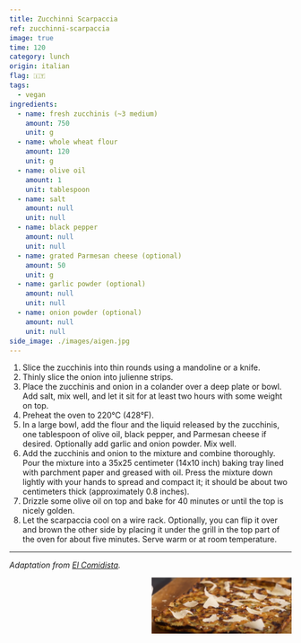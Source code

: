 ```yaml
---
title: Zucchinni Scarpaccia
ref: zucchinni-scarpaccia
image: true
time: 120
category: lunch
origin: italian
flag: 🇮🇹
tags:
  - vegan
ingredients:
  - name: fresh zucchinis (~3 medium)
    amount: 750
    unit: g
  - name: whole wheat flour
    amount: 120
    unit: g
  - name: olive oil
    amount: 1
    unit: tablespoon
  - name: salt
    amount: null
    unit: null
  - name: black pepper
    amount: null
    unit: null
  - name: grated Parmesan cheese (optional)
    amount: 50
    unit: g
  - name: garlic powder (optional)
    amount: null
    unit: null
  - name: onion powder (optional)
    amount: null
    unit: null
side_image: ./images/aigen.jpg
---
```


1. Slice the zucchinis into thin rounds using a mandoline or a knife.
2. Thinly slice the onion into julienne strips.
3. Place the zucchinis and onion in a colander over a deep plate or bowl. Add salt, mix well, and let it sit for at least two hours with some weight on top.
4. Preheat the oven to 220°C (428°F).
5. In a large bowl, add the flour and the liquid released by the zucchinis, one tablespoon of olive oil, black pepper, and Parmesan cheese if desired. Optionally add garlic and onion powder. Mix well.
6. Add the zucchinis and onion to the mixture and combine thoroughly. Pour the mixture into a 35x25 centimeter (14x10 inch) baking tray lined with parchment paper and greased with oil. Press the mixture down lightly with your hands to spread and compact it; it should be about two centimeters thick (approximately 0.8 inches).
7. Drizzle some olive oil on top and bake for 40 minutes or until the top is nicely golden. 
8. Let the scarpaccia cool on a wire rack. Optionally, you can flip it over and brown the other side by placing it under the grill in the top part of the oven for about five minutes. Serve warm or at room temperature.

---

_Adaptation from [El Comidista](https://elpais.com/gastronomia/el-comidista/2023-05-29/scarpaccia-la-torta-de-calabacin-que-vino-de-la-toscana.html)._

<img src="images/zucchinni_scarpaccia.png" style="width:250px; float:right;"/>